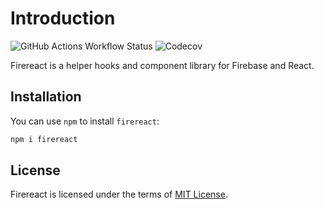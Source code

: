 # Introduction

![GitHub Actions Workflow Status](https://img.shields.io/github/actions/workflow/status/erayerdin/firereact/check.yaml?branch=main&style=flat-square&logo=github&logoColor=white&label=check)
![Codecov](https://img.shields.io/codecov/c/github/erayerdin/firereact?token=Nw2dQOJfbC&style=flat-square&logo=codecov&logoColor=white)

Firereact is a helper hooks and component library for Firebase and React.

## Installation

You can use `npm` to install `firereact`:

```bash
npm i firereact
```

## License

Firereact is licensed under the terms of [MIT License](https://www.tldrlegal.com/license/mit-license).